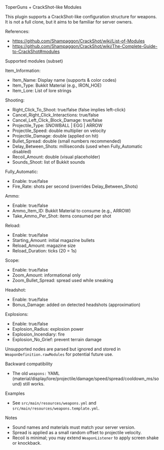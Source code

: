 ToperGuns + CrackShot-like Modules

This plugin supports a CrackShot-like configuration structure for weapons. It is not a full clone, but it aims to be familiar for server owners.

References:
- https://github.com/Shampaggon/CrackShot/wiki/List-of-Modules
- https://github.com/Shampaggon/CrackShot/wiki/The-Complete-Guide-to-CrackShot#modules

Supported modules (subset)

Item_Information:
- Item_Name: Display name (supports & color codes)
- Item_Type: Bukkit Material (e.g., IRON_HOE)
- Item_Lore: List of lore strings

Shooting:
- Right_Click_To_Shoot: true/false (false implies left-click)
- Cancel_Right_Click_Interactions: true/false
- Cancel_Left_Click_Block_Damage: true/false
- Projectile_Type: SNOWBALL | EGG | ARROW
- Projectile_Speed: double multiplier on velocity
- Projectile_Damage: double (applied on hit)
- Bullet_Spread: double (small numbers recommended)
- Delay_Between_Shots: milliseconds (used when Fully_Automatic disabled)
- Recoil_Amount: double (visual placeholder)
- Sounds_Shoot: list of Bukkit sounds

Fully_Automatic:
- Enable: true/false
- Fire_Rate: shots per second (overrides Delay_Between_Shots)

Ammo:
- Enable: true/false
- Ammo_Item_ID: Bukkit Material to consume (e.g., ARROW)
- Take_Ammo_Per_Shot: items consumed per shot

Reload:
- Enable: true/false
- Starting_Amount: initial magazine bullets
- Reload_Amount: magazine size
- Reload_Duration: ticks (20 = 1s)

Scope:
- Enable: true/false
- Zoom_Amount: informational only
- Zoom_Bullet_Spread: spread used while sneaking

Headshot:
- Enable: true/false
- Bonus_Damage: added on detected headshots (approximation)

Explosions:
- Enable: true/false
- Explosion_Radius: explosion power
- Explosion_Incendiary: fire
- Explosion_No_Grief: prevent terrain damage

Unsupported nodes are parsed but ignored and stored in `WeaponDefinition.rawModules` for potential future use.

Backward compatibility
- The old `weapons:` YAML (material/display/lore/projectile/damage/speed/spread/cooldown_ms/sound) still works.

Examples
- See `src/main/resources/weapons.yml` and `src/main/resources/weapons.template.yml`.

Notes
- Sound names and materials must match your server version.
- Spread is applied as a small random offset to projectile velocity.
- Recoil is minimal; you may extend `WeaponListener` to apply screen shake or knockback.

